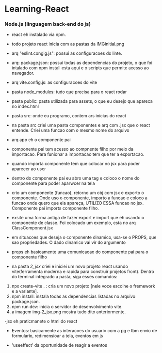 # Learning-React


### Node.js (linguagem back-end do js)
- react eh instalado via npm. 
- todo projeto react inicia com as pastas da IMGinitial.png
- arq "eslint.congig.js": possui as configuracoes do linte.
- arq: package.json: possui todas as dependencias do projeto, o que foi intalado com npm install esta aqui e o scripts que permite acesso ao navegador.
- arq vite.config.js: as configuracoes do vite
- pasta node_modules: tudo que precisa para o react rodar
- pasta public: pasta utilizada para assets, o que eu desejo que apareca no index.html
- pasta src: onde eu programo, contem ars inicias do react
- na pasta src criei uma pasta componentes e arq com .jsx que o react entende. Criei uma funcao com o mesmo nome do arquivo
- arq app eh o componente pai
- componente pai tem acesso ao compnente filho por meio da importacao. Para funionar a importacao tem que ter a exportacao.
- quando importa componente tem que colocar no jsx para poder aparecer ao user
- dentro do componente pai eu abro uma tag e coloco o nome do componente para poder aparwcer na tela

- crio um componente (funcao), retorno um obj com jsx e exporto o componente. Onde uso o componente, importo a funcao e coloco a funcao onde quero que ela apareça, UTILIZO ESSA funcao no jsx. Componente pai importa componente filho.

- exsite uma forma antiga de fazer export e import que eh usando o componente de classe. Foi colocado um exemplo, esta no arq ClassComponent.jsx

- em situacoes que deseja o componente dinamico, usa-se o PROPS, que sao propriedades. O dado dinamico vai vir do argumento

- props eh basicamente uma comunicacao do componente pai para o componente filho



- na pasta *2_jsx* criei e iniciei um novo projeto react usando vite(ferramenta moderna e rapida para construir projetos front). Dentro do terminal integrado a pasta, siga esses comandos: 
1. npx create-vite . : cria um novo projeto [nele voce escolhe o fremework e a variante].
2. npm install: instala todas as dependencias listadas no arquivo package.json.
3. npm run dev: inicia o servidor de desenvolvimento vite.
4. a imagem img-2_jsx.png mostra tudo dito anteriormente.

-jsx eh praticmanete o html do react

- Eventos: basicamente as interacoes do usuario com a pg e tbm envio de formulario, redimensioar a tela, eventos em js

- 'useeffect' da oportunidade de reagir a eventos
